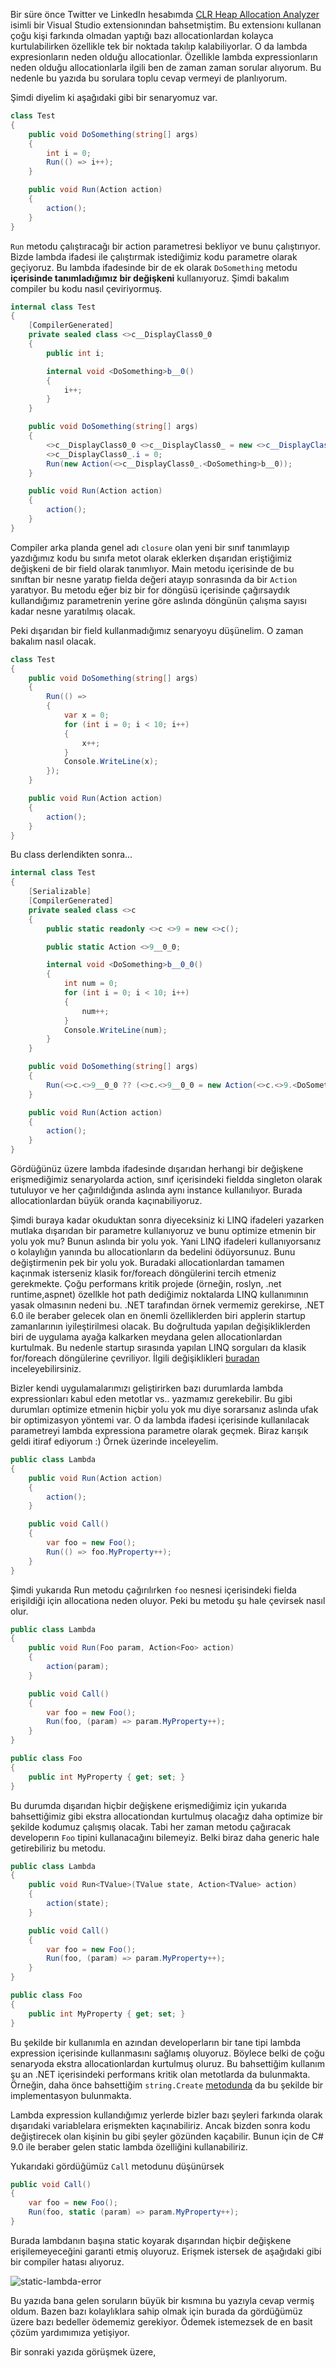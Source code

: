 Bir süre önce Twitter ve LinkedIn hesabımda <a href="https://marketplace.visualstudio.com/items?itemName=MukulSabharwal.ClrHeapAllocationAnalyzer" target="_blank">CLR Heap Allocation Analyzer</a> isimli bir Visual Studio extensionından bahsetmiştim. Bu extensionı kullanan çoğu kişi farkında olmadan yaptığı bazı allocationlardan kolayca kurtulabilirken özellikle tek bir noktada takılıp kalabiliyorlar. O da lambda expresionların neden olduğu allocationlar. Özellikle lambda expressionların neden olduğu allocationlarla ilgili ben de zaman zaman sorular alıyorum. Bu nedenle bu yazıda bu sorulara toplu cevap vermeyi de planlıyorum.

Şimdi diyelim ki aşağıdaki gibi bir senaryomuz var.

```csharp
class Test
{
    public void DoSomething(string[] args)
    {
        int i = 0;
        Run(() => i++);
    }

    public void Run(Action action)
    {
        action();
    }
}
```

`Run` metodu çalıştıracağı bir action parametresi bekliyor ve bunu çalıştırıyor. Bizde lambda ifadesi ile çalıştırmak istediğimiz kodu parametre olarak geçiyoruz. Bu lambda ifadesinde bir de ek olarak `DoSomething` metodu **içerisinde tanımladığımız bir değişkeni** kullanıyoruz. Şimdi bakalım compiler bu kodu nasıl çeviriyormuş. 

```csharp
internal class Test
{
    [CompilerGenerated]
    private sealed class <>c__DisplayClass0_0
    {
        public int i;

        internal void <DoSomething>b__0()
        {
            i++;
        }
    }

    public void DoSomething(string[] args)
    {
        <>c__DisplayClass0_0 <>c__DisplayClass0_ = new <>c__DisplayClass0_0();
        <>c__DisplayClass0_.i = 0;
        Run(new Action(<>c__DisplayClass0_.<DoSomething>b__0));
    }

    public void Run(Action action)
    {
        action();
    }
}
```
 Compiler arka planda genel adı `closure` olan yeni bir sınıf tanımlayıp yazdığımız kodu bu sınıfa metot olarak eklerken dışarıdan eriştiğimiz değişkeni de bir field olarak tanımlıyor. Main metodu içerisinde de bu sınıftan bir nesne yaratıp fielda değeri atayıp sonrasında da bir `Action` yaratıyor. Bu metodu eğer biz bir for döngüsü içerisinde çağırsaydık kullandığımız parametrenin yerine göre aslında döngünün çalışma sayısı kadar nesne yaratılmış olacak.

 Peki dışarıdan bir field kullanmadığımız senaryoyu düşünelim. O zaman bakalım nasıl olacak.

```csharp
class Test
{
    public void DoSomething(string[] args)
    {
        Run(() =>
        {
            var x = 0;
            for (int i = 0; i < 10; i++)
            {
                x++;
            }
            Console.WriteLine(x);
        });
    }

    public void Run(Action action)
    {
        action();
    }
}
```

Bu class derlendikten sonra...

```csharp
internal class Test
{
    [Serializable]
    [CompilerGenerated]
    private sealed class <>c
    {
        public static readonly <>c <>9 = new <>c();

        public static Action <>9__0_0;

        internal void <DoSomething>b__0_0()
        {
            int num = 0;
            for (int i = 0; i < 10; i++)
            {
                num++;
            }
            Console.WriteLine(num);
        }
    }

    public void DoSomething(string[] args)
    {
        Run(<>c.<>9__0_0 ?? (<>c.<>9__0_0 = new Action(<>c.<>9.<DoSomething>b__0_0)));
    }

    public void Run(Action action)
    {
        action();
    }
}
```

Gördüğünüz üzere lambda ifadesinde dışarıdan herhangi bir değişkene erişmediğimiz senaryolarda action, sınıf içerisindeki fieldda singleton olarak tutuluyor ve her çağırıldığında aslında aynı instance kullanılıyor. Burada allocationlardan büyük oranda kaçınabiliyoruz. 

Şimdi buraya kadar okuduktan sonra diyeceksiniz ki LINQ ifadeleri yazarken mutlaka dışarıdan bir parametre kullanıyoruz ve bunu optimize etmenin bir yolu yok mu? Bunun aslında bir yolu yok. Yani LINQ ifadeleri kullanıyorsanız o kolaylığın yanında bu allocationların da bedelini ödüyorsunuz. Bunu değiştirmenin pek bir yolu yok. Buradaki allocationlardan tamamen kaçınmak isterseniz klasik for/foreach döngülerini tercih etmeniz gerekmekte. Çoğu performans kritik projede (örneğin, roslyn, .net runtime,aspnet) özellkle hot path dediğimiz noktalarda LINQ kullanımının yasak olmasının nedeni bu. .NET tarafından örnek vermemiz gerekirse, .NET 6.0 ile beraber gelecek olan en önemli özelliklerden biri applerin startup zamanlarının iyileştirilmesi olacak. Bu doğrultuda yapılan değişikliklerden biri de uygulama ayağa kalkarken meydana gelen allocationlardan kurtulmak. Bu nedenle startup sırasında yapılan LINQ sorguları da klasik for/foreach döngülerine çevriliyor. İlgili değişiklikleri <a href="https://github.com/dotnet/runtime/issues/44598" target="_blank">buradan</a> inceleyebilirsiniz. 

Bizler kendi uygulamalarımızı geliştirirken bazı durumlarda lambda expressionları kabul eden metotlar vs.. yazmamız gerekebilir. Bu gibi durumları optimize etmenin hiçbir yolu yok mu diye sorarsanız aslında ufak bir optimizasyon yöntemi var. O da lambda ifadesi içerisinde kullanılacak parametreyi lambda expressiona parametre olarak geçmek. Biraz karışık geldi itiraf ediyorum :) Örnek üzerinde inceleyelim.

```csharp
public class Lambda
{
    public void Run(Action action)
    {
        action();
    }

    public void Call()
    {
        var foo = new Foo();
        Run(() => foo.MyProperty++);
    }
}
```
Şimdi yukarıda Run metodu çağırılırken `foo` nesnesi içerisindeki fielda erişildiği için allocationa neden oluyor. Peki bu metodu şu hale çevirsek nasıl olur.

```csharp
public class Lambda
{
    public void Run(Foo param, Action<Foo> action)
    {
        action(param);
    }

    public void Call()
    {
        var foo = new Foo();
        Run(foo, (param) => param.MyProperty++);
    }
}

public class Foo
{
    public int MyProperty { get; set; }
}
```

Bu durumda dışarıdan hiçbir değişkene erişmediğimiz için yukarıda bahsettiğimiz gibi ekstra allocationdan kurtulmuş olacağız daha optimize bir şekilde kodumuz çalışmış olacak. Tabi her zaman metodu çağıracak developerın `Foo` tipini kullanacağını bilemeyiz. Belki biraz daha generic hale getirebiliriz bu metodu.

```csharp
public class Lambda
{
    public void Run<TValue>(TValue state, Action<TValue> action)
    {
        action(state);
    }

    public void Call()
    {
        var foo = new Foo();
        Run(foo, (param) => param.MyProperty++);
    }
}

public class Foo
{
    public int MyProperty { get; set; }
}
```

Bu şekilde bir kullanımla en azından developerların bir tane tipi lambda expression içerisinde kullanmasını sağlamış oluyoruz. Böylece belki de çoğu senaryoda ekstra allocationlardan kurtulmuş oluruz. Bu bahsettiğim kullanım şu an .NET içerisindeki performans kritik olan metotlarda da bulunmakta. Örneğin, daha önce bahsettiğim `string.Create` <a href="https://ilkayilknur.com/string-create-metodu-nasil-kullanilir" target="_blank">metodunda</a> da bu şekilde bir implementasyon bulunmakta. 

Lambda expression kullandığımız yerlerde bizler bazı şeyleri farkında olarak dışarıdaki variablelara erişmekten kaçınabiliriz. Ancak bizden sonra kodu değiştirecek olan kişinin bu gibi şeyler gözünden kaçabilir. Bunun için de C# 9.0 ile beraber gelen static lambda özelliğini kullanabiliriz. 

Yukarıdaki gördüğümüz `Call` metodunu düşünürsek

```csharp
public void Call()
{
    var foo = new Foo();
    Run(foo, static (param) => param.MyProperty++);
}
```
Burada lambdanın başına static koyarak dışarından hiçbir değişkene erişilemeyeceğini garanti etmiş oluyoruz. Erişmek istersek de aşağıdaki gibi bir compiler hatası alıyoruz.

![static-lambda-error](https://az718566.vo.msecnd.net/uploads/2020/12/19/static-lambda.png)

Bu yazıda bana gelen soruların büyük bir kısmına bu yazıyla cevap vermiş oldum. Bazen bazı kolaylıklara sahip olmak için burada da gördüğümüz üzere bazı bedeller ödememiz gerekiyor. Ödemek istemezsek de en basit çözüm yardımımıza yetişiyor. 

Bir sonraki yazıda görüşmek üzere,